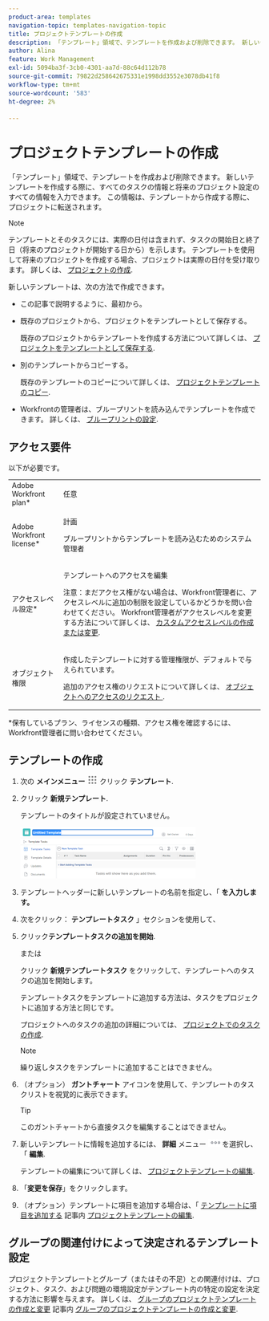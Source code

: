 ```yaml
---
product-area: templates
navigation-topic: templates-navigation-topic
title: プロジェクトテンプレートの作成
description: 「テンプレート」領域で、テンプレートを作成および削除できます。 新しいテンプレートを作成する際に、すべてのタスクの情報と将来のプロジェクト設定のすべての情報を入力できます。 この情報は、テンプレートから作成する際に、プロジェクトに転送されます。
author: Alina
feature: Work Management
exl-id: 5094ba3f-3cb0-4301-aa7d-88c64d112b78
source-git-commit: 79822d258642675331e1998dd3552e3078db41f8
workflow-type: tm+mt
source-wordcount: '583'
ht-degree: 2%

---
```


# プロジェクトテンプレートの作成

「テンプレート」領域で、テンプレートを作成および削除できます。 新しいテンプレートを作成する際に、すべてのタスクの情報と将来のプロジェクト設定のすべての情報を入力できます。 この情報は、テンプレートから作成する際に、プロジェクトに転送されます。

>[!NOTE]
>
>テンプレートとそのタスクには、実際の日付は含まれず、タスクの開始日と終了日（将来のプロジェクトが開始する日から）を示します。 テンプレートを使用して将来のプロジェクトを作成する場合、プロジェクトは実際の日付を受け取ります。 詳しくは、 [プロジェクトの作成](../create-projects/create-project.md).


新しいテンプレートは、次の方法で作成できます。

* この記事で説明するように、最初から。
* 既存のプロジェクトから、プロジェクトをテンプレートとして保存する。

  既存のプロジェクトからテンプレートを作成する方法について詳しくは、 [プロジェクトをテンプレートとして保存する](../../../manage-work/projects/manage-projects/save-project-as-template.md).

* 別のテンプレートからコピーする。

  既存のテンプレートのコピーについて詳しくは、 [プロジェクトテンプレートのコピー](../../../manage-work/projects/create-and-manage-templates/copy-template.md).

* Workfrontの管理者は、ブループリントを読み込んでテンプレートを作成できます。 詳しくは、 [ブループリントの設定](../../../administration-and-setup/blueprints/configure-template-package.md).

## アクセス要件

以下が必要です。

<table style="table-layout:auto"> 
 <col> 
 <col> 
 <tbody> 
  <tr> 
   <td role="rowheader">Adobe Workfront plan*</td> 
   <td> <p>任意</p> </td> 
  </tr> 
  <tr> 
   <td role="rowheader">Adobe Workfront license*</td> 
   <td> <p>計画 </p> <p data-mc-conditions="QuicksilverOrClassic.Quicksilver">ブループリントからテンプレートを読み込むためのシステム管理者</p> </td> 
  </tr> 
  <tr> 
   <td role="rowheader">アクセスレベル設定*</td> 
   <td> <p>テンプレートへのアクセスを編集</p> <p>注意：まだアクセス権がない場合は、Workfront管理者に、アクセスレベルに追加の制限を設定しているかどうかを問い合わせてください。 Workfront管理者がアクセスレベルを変更する方法について詳しくは、 <a href="../../../administration-and-setup/add-users/configure-and-grant-access/create-modify-access-levels.md" class="MCXref xref">カスタムアクセスレベルの作成または変更</a>.</p> </td> 
  </tr> 
  <tr> 
   <td role="rowheader">オブジェクト権限</td> 
   <td> <p>作成したテンプレートに対する管理権限が、デフォルトで与えられています。</p> <p>追加のアクセス権のリクエストについて詳しくは、 <a href="../../../workfront-basics/grant-and-request-access-to-objects/request-access.md" class="MCXref xref">オブジェクトへのアクセスのリクエスト </a>.</p> </td> 
  </tr> 
 </tbody> 
</table>

&#42;保有しているプラン、ライセンスの種類、アクセス権を確認するには、Workfront管理者に問い合わせてください。

## テンプレートの作成

1. 次の **メインメニュー** ![](assets/main-menu-icon.png) クリック **テンプレート**.

1. クリック **新規テンプレート**.

   テンプレートのタイトルが設定されていません。

   ![新規テンプレート](assets/create-template-nwe-2022-350x102.png)

1. テンプレートヘッダーに新しいテンプレートの名前を指定し、「 **を入力します。**
1. 次をクリック： **テンプレートタスク** 」セクションを使用して、
1. クリック&#x200B;**テンプレートタスクの追加を開始**.

   または

   クリック **新規テンプレートタスク** をクリックして、テンプレートへのタスクの追加を開始します。

   テンプレートタスクをテンプレートに追加する方法は、タスクをプロジェクトに追加する方法と同じです。

   プロジェクトへのタスクの追加の詳細については、 [プロジェクトでのタスクの作成](../../../manage-work/tasks/create-tasks/create-tasks-in-project.md).

   >[!NOTE]
   >
   >繰り返しタスクをテンプレートに追加することはできません。

1. （オプション） **ガントチャート** アイコンを使用して、テンプレートのタスクリストを視覚的に表示できます。

   >[!TIP]
   >
   >このガントチャートから直接タスクを編集することはできません。

1. 新しいテンプレートに情報を追加するには、 **詳細** メニュー ![](assets/more-icon.png)を選択し、「 **編集**.

   テンプレートの編集について詳しくは、 [プロジェクトテンプレートの編集](../../../manage-work/projects/create-and-manage-templates/edit-templates.md).

1. 「**変更を保存**」をクリックします。
1. （オプション）テンプレートに項目を追加する場合は、「 [テンプレートに項目を追加する](../../../manage-work/projects/create-and-manage-templates/edit-templates.md#adding-items-to-template) 記事内 [プロジェクトテンプレートの編集](../../../manage-work/projects/create-and-manage-templates/edit-templates.md).

## グループの関連付けによって決定されるテンプレート設定

プロジェクトテンプレートとグループ（またはその不足）との関連付けは、プロジェクト、タスク、および問題の環境設定がテンプレート内の特定の設定を決定する方法に影響を与えます。 詳しくは、 [グループのプロジェクトテンプレートの作成と変更](../../../administration-and-setup/manage-groups/work-with-group-objects/create-and-modify-a-groups-templates.md#template2) 記事内 [グループのプロジェクトテンプレートの作成と変更](../../../administration-and-setup/manage-groups/work-with-group-objects/create-and-modify-a-groups-templates.md).
